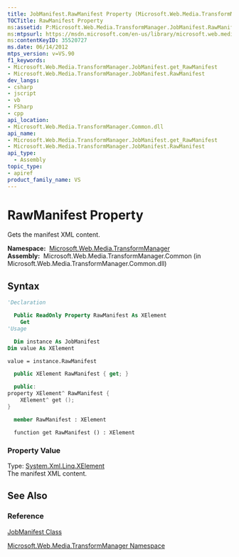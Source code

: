 ```yaml
---
title: JobManifest.RawManifest Property (Microsoft.Web.Media.TransformManager)
TOCTitle: RawManifest Property
ms:assetid: P:Microsoft.Web.Media.TransformManager.JobManifest.RawManifest
ms:mtpsurl: https://msdn.microsoft.com/en-us/library/microsoft.web.media.transformmanager.jobmanifest.rawmanifest(v=VS.90)
ms:contentKeyID: 35520727
ms.date: 06/14/2012
mtps_version: v=VS.90
f1_keywords:
- Microsoft.Web.Media.TransformManager.JobManifest.get_RawManifest
- Microsoft.Web.Media.TransformManager.JobManifest.RawManifest
dev_langs:
- csharp
- jscript
- vb
- FSharp
- cpp
api_location:
- Microsoft.Web.Media.TransformManager.Common.dll
api_name:
- Microsoft.Web.Media.TransformManager.JobManifest.get_RawManifest
- Microsoft.Web.Media.TransformManager.JobManifest.RawManifest
api_type:
  - Assembly
topic_type:
- apiref
product_family_name: VS
---
```


# RawManifest Property

Gets the manifest XML content.

**Namespace:**  [Microsoft.Web.Media.TransformManager](microsoft-web-media-transformmanager-namespace.md)  
**Assembly:**  Microsoft.Web.Media.TransformManager.Common (in Microsoft.Web.Media.TransformManager.Common.dll)

## Syntax

```vb
'Declaration

  Public ReadOnly Property RawManifest As XElement
    Get
'Usage

  Dim instance As JobManifest
Dim value As XElement

value = instance.RawManifest
```

```csharp
  public XElement RawManifest { get; }
```

```cpp
  public:
property XElement^ RawManifest {
    XElement^ get ();
}
```

``` fsharp
  member RawManifest : XElement
```

```jscript
  function get RawManifest () : XElement
```

### Property Value

Type: [System.Xml.Linq.XElement](https://msdn.microsoft.com/library/bb340098)  
The manifest XML content.  

## See Also

### Reference

[JobManifest Class](jobmanifest-class-microsoft-web-media-transformmanager.md)

[Microsoft.Web.Media.TransformManager Namespace](microsoft-web-media-transformmanager-namespace.md)

